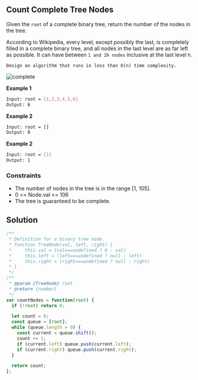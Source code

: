
##   Count Complete Tree Nodes

Given the ```root``` of a complete binary tree, return the number of the nodes in the tree.

According to Wikipedia, every level, except possibly the last, is completely filled in a complete binary tree, and all nodes in the last level are as far left as possible. It can have between ```1 and 2h nodes``` inclusive at the last level ```h```.

```Design an algorithm that runs in less than O(n) time complexity.```


 ![complete](https://github.com/surshreya/leetcode-150/assets/118065908/a208e3b7-9a7b-4d7d-9503-1f5db49ef883)

**Example 1**
```bash
Input: root = [1,2,3,4,5,6]
Output: 6
```

**Example 2**
```bash
Input: root = []
Output: 0
```

**Example 2**
```bash
Input: root = [1]
Output: 1
```

### Constraints
- The number of nodes in the tree is in the range [1, 105].
- 0 <= Node.val <= 106
- The tree is guaranteed to be complete.


## Solution

```javascript
/**
 * Definition for a binary tree node.
 * function TreeNode(val, left, right) {
 *     this.val = (val===undefined ? 0 : val)
 *     this.left = (left===undefined ? null : left)
 *     this.right = (right===undefined ? null : right)
 * }
 */
/**
 * @param {TreeNode} root
 * @return {number}
 */
var countNodes = function(root) {
  if (!root) return 0;

  let count = 0;
  const queue = [root];
  while (queue.length > 0) {
    const current = queue.shift();
    count += 1;
    if (current.left) queue.push(current.left);
    if (current.right) queue.push(current.right);
  }

  return count;
};
```
